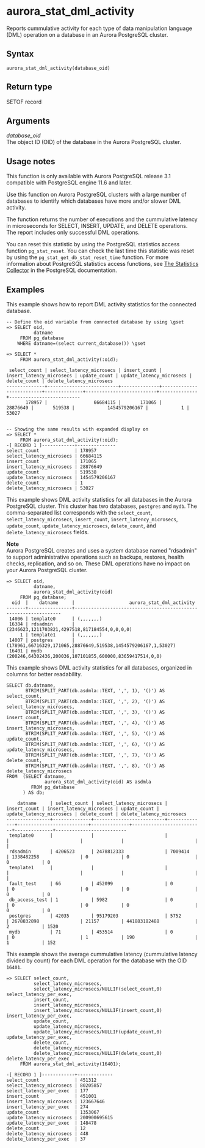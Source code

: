 # aurora\_stat\_dml\_activity<a name="aurora_stat_dml_activity"></a>

Reports cummulative activity for each type of data manipulation language \(DML\) operation on a database in an Aurora PostgreSQL cluster\.

## Syntax<a name="aurora_stat_dml_activity-syntax"></a>

 

```
aurora_stat_dml_activity(database_oid)
```

## Return type<a name="aurora_stat_dml_activity-return-type"></a>

SETOF record

## Arguments<a name="aurora_stat_dml_activity-arguments"></a>

 *database\_oid*   
The object ID \(OID\) of the database in the Aurora PostgreSQL cluster\.

## Usage notes<a name="aurora_stat_dml_activity-usage-notes"></a>

This function is only available with Aurora PostgreSQL release 3\.1 compatible with PostgreSQL engine 11\.6 and later\.

Use this function on Aurora PostgreSQL clusters with a large number of databases to identify which databases have more and/or slower DML activity\.

The function returns the number of executions and the cummulative latency in microseconds for SELECT, INSERT, UPDATE, and DELETE operations\. The report includes only successful DML operations\.

You can reset this statistic by using the PostgreSQL statistics access function `pg_stat_reset`\. You can check the last time this statistic was reset by using the `pg_stat_get_db_stat_reset_time` function\. For more information about PostgreSQL statistics access functions, see [The Statistics Collector](https://www.postgresql.org/docs/9.1/monitoring-stats.html) in the PostgreSQL documentation\.

## Examples<a name="aurora_stat_dml_activity-examples"></a>

This example shows how to report DML activity statistics for the connected database\.

```
-- Define the oid variable from connected database by using \gset
=> SELECT oid, 
          datname 
     FROM pg_database 
    WHERE datname=(select current_database()) \gset

=> SELECT * 
     FROM aurora_stat_dml_activity(:oid);
     
 select_count | select_latency_microsecs | insert_count | insert_latency_microsecs | update_count | update_latency_microsecs | delete_count | delete_latency_microsecs
--------------+--------------------------+--------------+--------------------------+--------------+--------------------------+--------------+--------------------------
       178957 |                 66684115 |       171065 |                 28876649 |       519538 |            1454579206167 |            1 |                    53027


-- Showing the same results with expanded display on
=> SELECT * 
     FROM aurora_stat_dml_activity(:oid);
-[ RECORD 1 ]------------+--------------
select_count             | 178957
select_latency_microsecs | 66684115
insert_count             | 171065
insert_latency_microsecs | 28876649
update_count             | 519538
update_latency_microsecs | 1454579206167
delete_count             | 1
delete_latency_microsecs | 53027
```

This example shows DML activity statistics for all databases in the Aurora PostgreSQL cluster\. This cluster has two databases, `postgres` and `mydb`\. The comma\-separated list corresponds with the `select_count`, `select_latency_microsecs`, `insert_count`, `insert_latency_microsecs`, `update_count`, `update_latency_microsecs`, `delete_count`, and `delete_latency_microsecs` fields\.

**Note**  
Aurora PostgreSQL creates and uses a system database named "rdsadmin" to support administrative operations such as backups, restores, health checks, replication, and so on\. These DML operations have no impact on your Aurora PostgreSQL cluster\.

```
=> SELECT oid, 
          datname, 
          aurora_stat_dml_activity(oid) 
     FROM pg_database;
  oid  |    datname     |                    aurora_stat_dml_activity
-------+----------------+-----------------------------------------------------------------
 14006 | template0      | (,,,,,,,)
 16384 | rdsadmin       | (2346623,1211703821,4297518,817184554,0,0,0,0)
     1 | template1      | (,,,,,,,)
 14007 | postgres       | (178961,66716329,171065,28876649,519538,1454579206167,1,53027)
 16401 | mydb           | (200246,64302436,200036,107101855,600000,83659417514,0,0)
```

This example shows DML activity statistics for all databases, organized in columns for better readability\.

```
SELECT db.datname,
       BTRIM(SPLIT_PART(db.asdmla::TEXT, ',', 1), '()') AS select_count,
       BTRIM(SPLIT_PART(db.asdmla::TEXT, ',', 2), '()') AS select_latency_microsecs,
       BTRIM(SPLIT_PART(db.asdmla::TEXT, ',', 3), '()') AS insert_count,
       BTRIM(SPLIT_PART(db.asdmla::TEXT, ',', 4), '()') AS insert_latency_microsecs,
       BTRIM(SPLIT_PART(db.asdmla::TEXT, ',', 5), '()') AS update_count,
       BTRIM(SPLIT_PART(db.asdmla::TEXT, ',', 6), '()') AS update_latency_microsecs,
       BTRIM(SPLIT_PART(db.asdmla::TEXT, ',', 7), '()') AS delete_count,
       BTRIM(SPLIT_PART(db.asdmla::TEXT, ',', 8), '()') AS delete_latency_microsecs 
FROM  (SELECT datname,
              aurora_stat_dml_activity(oid) AS asdmla 
         FROM pg_database
      ) AS db;
      
    datname     | select_count | select_latency_microsecs | insert_count | insert_latency_microsecs | update_count | update_latency_microsecs | delete_count | delete_latency_microsecs
----------------+--------------+--------------------------+--------------+--------------------------+--------------+--------------------------+--------------+--------------------------
 template0      |              |                          |              |                          |              |                          |              |
 rdsadmin       | 4206523      | 2478812333               | 7009414      | 1338482258               | 0            | 0                        | 0            | 0
 template1      |              |                          |              |                          |              |                          |              |
 fault_test     | 66           | 452099                   | 0            | 0                        | 0            | 0                        | 0            | 0
 db_access_test | 1            | 5982                     | 0            | 0                        | 0            | 0                        | 0            | 0
 postgres       | 42035        | 95179203                 | 5752         | 2678832898               | 21157        | 441883182488             | 2            | 1520
 mydb           | 71           | 453514                   | 0            | 0                        | 1            | 190                      | 1            | 152
```

This example shows the average cummulative latency \(cummulative latency divided by count\) for each DML operation for the database with the OID `16401`\.

```
=> SELECT select_count, 
          select_latency_microsecs, 
          select_latency_microsecs/NULLIF(select_count,0) select_latency_per_exec,
          insert_count, 
          insert_latency_microsecs, 
          insert_latency_microsecs/NULLIF(insert_count,0) insert_latency_per_exec,
          update_count, 
          update_latency_microsecs, 
          update_latency_microsecs/NULLIF(update_count,0) update_latency_per_exec,
          delete_count, 
          delete_latency_microsecs, 
          delete_latency_microsecs/NULLIF(delete_count,0) delete_latency_per_exec
     FROM aurora_stat_dml_activity(16401);

-[ RECORD 1 ]------------+-------------
select_count             | 451312
select_latency_microsecs | 80205857
select_latency_per_exec  | 177
insert_count             | 451001
insert_latency_microsecs | 123667646
insert_latency_per_exec  | 274
update_count             | 1353067
update_latency_microsecs | 200900695615
update_latency_per_exec  | 148478
delete_count             | 12
delete_latency_microsecs | 448
delete_latency_per_exec  | 37
```
